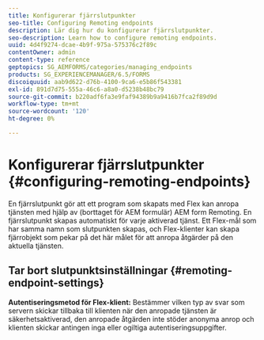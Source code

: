 ```yaml
---
title: Konfigurerar fjärrslutpunkter
seo-title: Configuring Remoting endpoints
description: Lär dig hur du konfigurerar fjärrslutpunkter.
seo-description: Learn how to configure remoting endpoints.
uuid: 4d4f9274-dcae-4b9f-975a-575376c2f89c
contentOwner: admin
content-type: reference
geptopics: SG_AEMFORMS/categories/managing_endpoints
products: SG_EXPERIENCEMANAGER/6.5/FORMS
discoiquuid: aab9d622-d76b-4100-9ca6-e5b86f543381
exl-id: 891d7d75-555a-46c6-a8a0-d5238b48bc79
source-git-commit: b220adf6fa3e9faf94389b9a9416b7fca2f89d9d
workflow-type: tm+mt
source-wordcount: '120'
ht-degree: 0%

---
```


# Konfigurerar fjärrslutpunkter {#configuring-remoting-endpoints}

En fjärrslutpunkt gör att ett program som skapats med Flex kan anropa tjänsten med hjälp av (borttaget för AEM formulär) AEM form Remoting. En fjärrslutpunkt skapas automatiskt för varje aktiverad tjänst. Ett Flex-mål som har samma namn som slutpunkten skapas, och Flex-klienter kan skapa fjärrobjekt som pekar på det här målet för att anropa åtgärder på den aktuella tjänsten.

## Tar bort slutpunktsinställningar {#remoting-endpoint-settings}

**Autentiseringsmetod för Flex-klient:** Bestämmer vilken typ av svar som servern skickar tillbaka till klienten när den anropade tjänsten är säkerhetsaktiverad, den anropade åtgärden inte stöder anonyma anrop och klienten skickar antingen inga eller ogiltiga autentiseringsuppgifter.
